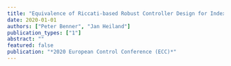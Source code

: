 ```yaml
---
title: "Equivalence of Riccati-based Robust Controller Design for Index-1 Descriptor Systems and Standard Plants with Feedthrough"
date: 2020-01-01
authors: ["Peter Benner", "Jan Heiland"]
publication_types: ["1"]
abstract: ""
featured: false
publication: "*2020 European Control Conference (ECC)*"
---
```


